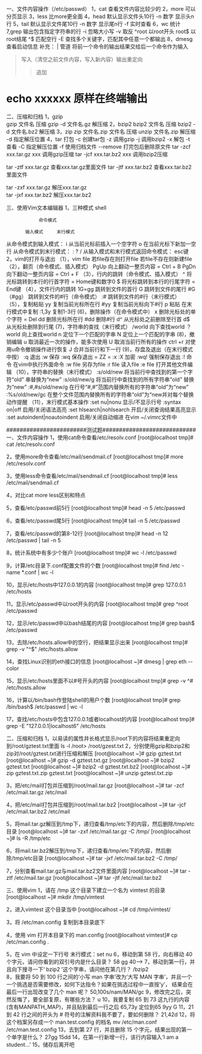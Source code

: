 一、文件内容操作（/etc/passwd）
1，cat	查看文件内容比较少的
2，more	可以分页显示
3，less	比more更全面
4，head	默认显示文件头10行
	-n 数字 	显示头n行
5，tail	默认显示文件尾10行
	-n 数字	显示尾n行
	-f	实时查看
6，wc	统计
7,grep	输出包含指定字符串的行
	-i	忽略大小写
	-v	取反
	^root	以root开头
	root$	以root结尾
	^$	匹配空行
	-E	查找多个关键字，匹配其中任意一个都输出
8，dmesg	 	查看启动信息
补充：
 |  管道 将前一个命令的输出结果交给后一个命令作为输入
 >  写入（清空之前文件内容，写入新内容）输出重定向
 >> 追加
# echo xxxxxx 原样在终端输出
二、压缩和归档
1，gzip	
gzip 文件名		压缩
gzip -d 文件名.gz	解压缩
2，bzip2
bzip2 文件名		压缩
bzip2 -d 文件名.bz2	解压缩
3，zip
zip 文件名.zip 文件名	压缩
unzip 文件名.zip		解压缩
     -d	指定解压位置
4，tar 打包
	-c	创建tar包
	-z	调用gzip
	-j	调用bzip2
	-x	解包
	-t	查看
	-C	指定解压位置
	-f	使用归档文件
	--remove	打完包后删除原文件
tar -zcf xxx.tar.gz xxx		调用gzip压缩
tar -jcf xxx.tar.bz2 xxx	调用bzip2压缩

tar -ztf xxx.tar.gz		查看xxx.tar.gz里面文件
tar -jtf xxx.tar.bz2		查看xxx.tar.bz2里面文件

tar -zxf xxx.tar.gz		解压xxx.tar.gz	
tar -jxf xxx.tar.bz2		解压xxx.tar.bz2

三、使用Vim文本编辑器
1，三种模式
		          shell

		        命令模式

	       输入模式		末行模式
从命令模式到输入模式：
i	从当前光标前插入一个空字符
o 	在当前光标下新加一空行
从命令模式到末行模式：
:
?
/
从输入模式和末行模式返回命令模式：
esc键
2，vim的打开与退出
（1），vim file 	若file存在则打开file
                   	若file不存在则新建file
（2），翻页（命令模式、插入模式）
PgUp    向上翻动一整页内容 = Ctrl + B
PgDn    向下翻动一整页内容 = Ctrl + F
（3），行内的跳转（命令模式、插入模式）
^	将光标跳转到本行的行首字符  = Home键和数字0
$	将光标跳转到本行的行尾字符  = End键
（4），文件行内的跳转
1G=gg	       跳转到文件的首行
G	       跳转到文件的尾行
#G（#gg）	跳转到文件的#行（命令模式）
:#	      跳转到文件的#行（末行模式）
（5），复制粘贴
yy	复制当前光标所在行
#yy	复制当前光标向下#行
p	粘贴
在末行模式中复制	:1,3y	复制1-3行
(6)，删除操作（在命令模式中）
x	删除光标处的单个字符 = Del
dd	删除光标所在行
#dd	删除#行
d^    从光标处之前删除至行首
d$    从光标处删除到行尾
(7)，字符串的查找（末行模式）
/world	向下查找world
？world   向上查找world
n	定位下一个匹配的字串
N	定位上一个匹配的字串
(8)，撤销编辑
u	 取消最近一次的操作，能多次使用
U	 取消当前行所有的操作
ctrl +r	 对使用u命令撤销操作进行恢复
J	 合并当前行和下一行
(9)，存盘及退出（在末行模式中按）
:q	退出
:w	保存
:wq	保存退出     = ZZ = :x
:X	加密
:wq!	强制保存退出
:! 命令	在vim中执行外面命令
:w file	另存为file
:r file	读入file
:e file        打开其他文件编辑
（10），字符串的替换（末行模式）
:s/old/new         将当前行中查找到的第一个字符“old” 串替换为“new”
:s/old/new/g       将当前行中查找到的所有字符串“old” 替换为“new”
:#,#s/old/new/g    在行号“#,#”范围内替换所有的字符串“old”为“new”
:%s/old/new/gc 	   在整个文件范围内替换所有的字符串“old”为“new并对每个替换动作提醒
（11），末行模式基本操作
:set nu|nonu                   显示/不显示行号
:syntax on|off                 启用/关闭语法高亮
:set hlsearch|nohlsearch       开启/关闭查询结果高亮显示
:set autoindent|noautoindent   启用/关闭自动缩进
在vim ~/.vimrc文件中

########################测试题############################
一、文件内容操作
1，使用cat命令查看/etc/resolv.conf
[root@localhost tmp]# cat /etc/resolv.conf

2，使用more命令查看/etc/mail/sendmail.cf
[root@localhost tmp]# more /etc/resolv.conf

3，使用less命令查看/etc/mail/sendmail.cf
[root@localhost tmp]# less /etc/mail/sendmail.cf

4，对比cat more less区别和特点

5，查看/etc/passwd前5行
[root@localhost tmp]# head -n 5 /etc/passwd

6，查看/etc/passwd尾5行
[root@localhost tmp]# tail -n 5 /etc/passwd

7，查看/etc/passwd的第8-12行
[root@localhost tmp]# head -n 12 /etc/passwd | tail -n 5

8，统计系统中有多少个账户
[root@localhost tmp]# wc -l  /etc/passwd 

9，计算/etc目录下.conf配置文件的个数
[root@localhost tmp]# find /etc -name *.conf | wc -l

10，显示/etc/hosts中127.0.0.1的内容
[root@localhost tmp]# grep 127.0.0.1 /etc/hosts

11，显示/etc/passwd中以root开头的内容
[root@localhost tmp]# grep ^root /etc/passwd

12，显示/etc/passwd中以bash结尾的内容
[root@localhost tmp]# grep bash$ /etc/passwd

13，去除/etc/hosts.allow中的空行，把结果显示出来
[root@localhost tmp]# grep -v "^$" /etc/hosts.allow

14，查找Linux识别的eth接口的信息
[root@localhost ~]# dmesg | grep eth --color

15，显示/etc/hosts里面不以#号开头的内容
[root@localhost tmp]# grep -v ^# /etc/hosts.allow

16，计算以/bin/bash作登陆shell的用户个数
[root@localhost tmp]# grep /bin/bash$ /etc/passwd | wc -l

17，查找/etc/hosts中包含127.0.0.1或者localhost的内容
[root@localhost tmp]# grep -E "127.0.0.1|localhost6" /etc/hosts

二、压缩和归档
1，以易读的属性并长格式显示/root下的内容将结果重定向到/root/gztest.txt里面
ls -l /root> /root/gzest.txt
2，分别使用gzip和bzip2和zip对/root/gztest.txt进行压缩和解压
[root@localhost ~]# gzip gztest.txt 
[root@localhost ~]# gzip -d gztest.txt.gz 
[root@localhost ~]# bzip2 gztest.txt 
[root@localhost ~]# bzip2 -d gztest.txt.bz2 
[root@localhost ~]# zip gztest.txt.zip gztest.txt 
[root@localhost ~]# unzip gztest.txt.zip

3，把/etc/mail打包并压缩到/root/mail.tar.gz
[root@localhost ~]# tar -zcf /etc/mail.tar.gz /etc/mail

4，把/etc/mail打包并压缩到/root/mail.tar.bz2
[root@localhost ~]# tar -jcf /etc/mail.tar.bz2 /etc/mail

5，将mail.tar.gz解压到/tmp下，递归查看/tmp/etc下的内容，然后删除/tmp/etc目录
[root@localhost ~]# tar -zxf /etc/mail.tar.gz   -C /tmp/
[root@localhost ~]# ls -R /tmp/etc


6，将mail.tar.bz2解压到/tmp下，递归查看/tmp/etc下的内容，然后删除/tmp/etc目录
[root@localhost ~]# tar -jxf /etc/mail.tar.bz2   -C /tmp/

7，分别查看mail.tar.gz与mail.tar.bz2文件里面内容
[root@localhost ~]# tar -ztf /etc/mail.tar.gz
[root@localhost ~]# tar -jtf /etc/mail.tar.bz2

三、使用vim
1，请在 /tmp 这个目录下建立一个名为 vimtest 的目录
[root@localhost ~]# mkdir /tmp/vimtest

2，进入vimtest 这个目录当中
[root@localhost ~]# cd /tmp/vimtest/

3，将 /etc/man.config 复制到本目录底下

4，使用 vim 打开本目录下的 man.config
[root@localhost vimtest]# cp /etc/man.config .

5，在 vim 中设定一下行号
末行模式：set nu
6，移动到第 58 行，向右移动 40 个字元，请问你看到的双引号内是什么目录？
58 gg                         40—>
7，移动到第一行，并且向下搜寻一下‘ bzip2 ’这个字串，请问他在第几行？
   /bzip2   
8，我要将 50 到 100 行之间的‘小写 man 字串’改为‘大写 MAN 字串’，并且一个一个挑选是否需要修改，如何下达指令？如果在挑选过程中一直按‘y’， 结果会在最后一行出现改变了几个 man 呢？
50,100s/nam/MAN/gc
9，修改完之后，突然反悔了，要全部复原，有哪些方法？
u
10，我要复制 65 到 73 这九行的内容(含有MANPATH_MAP)，并且贴到最后一行之后
65,73y              定位到65 9yy               G 
11，21 到 42 行之间的开头为 # 符号的注解资料我不要了，要如何删除？
21,42d
12，将这个档案另存成一个 man.test.config 的档名
mv /etc/man.conf /etc/man.test.config
13，去到第 27 行，并且删除 15 个字元，结果出现的第一个单字是什么？
27gg   15dd
14，在第一行新增一行，该行内容输入‘I am a student...’
15，储存后离开吧






